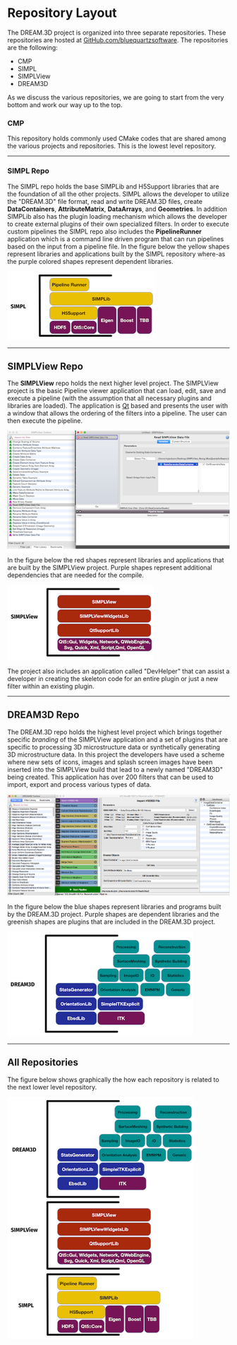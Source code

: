# Repository Layout # 

The DREAM.3D project is organized into three separate repositories. These repositories are hosted at [GitHub.com/bluequartzsoftware](http://www.github.com/bluequartzsoftware). The repositories are the following:

+ CMP
+ SIMPL
+ SIMPLView
+ DREAM3D

As we discuss the various repositories, we are going to start from the very bottom and work our way up to the top.

### CMP ###
 This repository holds commonly used CMake codes that are shared among the various projects and repositories. This is the lowest level repository.

---

### SIMPL Repo ###

The SIMPL repo holds the base SIMPLib and H5Support libraries that are the foundation of all the other projects. SIMPL allows the developer to utilize the "DREAM.3D" file format, read and write DREAM.3D files, create **DataContainers**, **AttributeMatrix**, **DataArrays**, and **Geometries**. In addition SIMPLib also has the plugin loading mechanism which allows the developer to create external plugins of their own specialized filters. In order to execute custom pipelines the SIMPL repo also includes the **PipelineRunner** application which is a command line driven program that can run pipelines based on the input from a pipeline file. In the figure below the yellow shapes represent libraries and applications built by the SIMPL repository where-as the purple colored shapes represent dependent libraries.

![SIMPL Repository](Images/SIMPL_Repo.png)

---

## SIMPLView Repo ##

The **SIMPLView** repo holds the next higher level project. The SIMPLView project is the basic Pipeline viewer application that can load, edit, save and execute a pipeline (with the assumption that all necessary plugins and libraries are loaded). The application is [Qt](http://www.qt.io) based and presents the user with a window that allows the ordering of the filters into a pipeline. The user can then execute the pipeline. 

![SIMPLView Application](Images/SIMPLView_1.png)

In the figure below the red shapes represent libraries and applications that are built by the SIMPLView project. Purple shapes represent additional dependencies that are needed for the compile.

![SIMPLView Repository](Images/SIMPLView_Repo.png)

The project also includes an application called "DevHelper" that can assist a developer in creating the skeleton code for an entire plugin or just a new filter within an existing plugin.

---

## DREAM3D Repo ##

The DREAM.3D repo holds the highest level project which brings together specific *branding* of the SIMPLView application and a set of plugins that are specific to processing 3D microstructure data or synthetically generating 3D microstructure data. In this project the developers have used a scheme where new sets of icons, images and splash screen images have been inserted into the SIMPLView build that lead to a newly named "DREAM3D" being created. This application has over 200 filters that can be used to import, export and process various types of data. 

![DREAM3D Application](Images/DREAM3D_1.png)

In the figure below the blue shapes represent libraries and programs built by the DREAM.3D project. Purple shapes are dependent libraries and the greenish shapes are plugins that are included in the DREAM.3D project.

![DREAM3D Repository](Images/DREAM3D_Repo.png)


---

## All Repositories ##

The figure below shows graphically the how each repository is related to the next lower level repository.

![All Repositories](Images/All_Repos.png)
